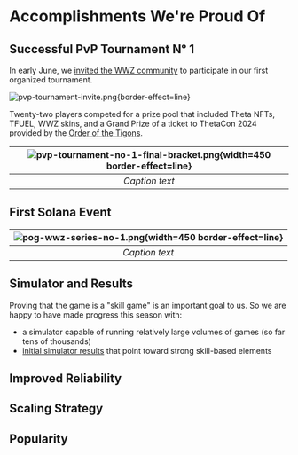# Accomplishments We&apos;re Proud Of

## Successful PvP Tournament Nᵒ 1

In early June, we [invited the WWZ community](https://twitter.com/wwzgame/status/1797956230406951205) to participate in our first organized tournament. 

![pvp-tournament-invite.png](pvp-tournament-invite.png){border-effect=line}


Twenty-two players competed for a prize pool that included Theta NFTs, TFUEL, WWZ skins, and a Grand Prize of a ticket to ThetaCon 2024 provided by the [Order of the Tigons](https://www.orderofthetigons.com/). 

| ![pvp-tournament-no-1-final-bracket.png](pvp-tournament-no-1-final-bracket.png){width=450 border-effect=line} | 
|:-------------------------------------------------------------------------------------------------------------:| 
|                                                *Caption text*                                                 |



## First Solana Event

| ![pog-wwz-series-no-1.png](pog-wwz-series-no-1.png){width=450 border-effect=line} | 
|:---------------------------------------------------------------------------------:| 
|                                  *Caption text*                                   |

## Simulator and Results

Proving that the game is a "skill game" is an important goal to us. So we are happy to have made progress this season with: 

* a simulator capable of running relatively large volumes of games (so far tens of thousands)
* [initial simulator results](https://medium.com/@wwzgame/f0ec67d4e306) that point toward strong skill-based elements


## Improved Reliability

## Scaling Strategy

## Popularity

